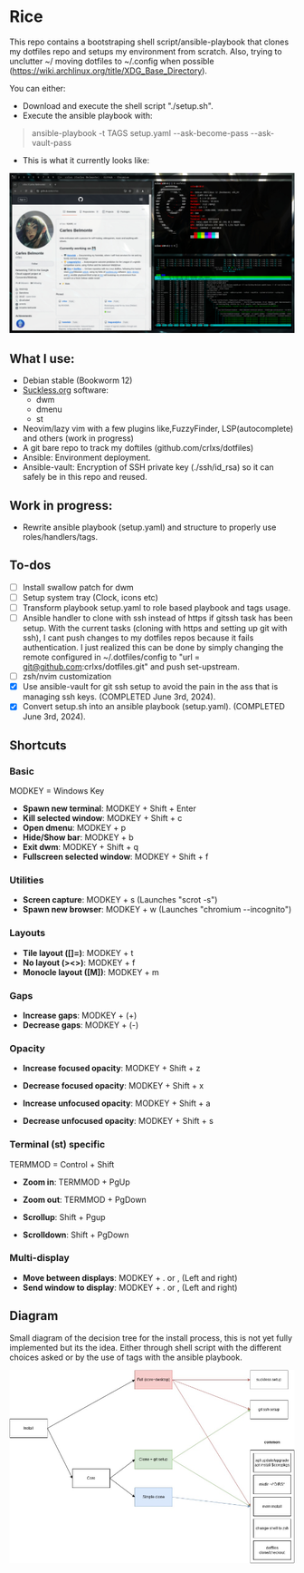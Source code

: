 # Rice
This repo contains a bootstraping shell script/ansible-playbook that clones my dotfiles repo and setups my environment from scratch.
Also, trying to unclutter ~/ moving dotfiles to ~/.config when possible (https://wiki.archlinux.org/title/XDG_Base_Directory).

You can either:
- Download and execute the shell script "./setup.sh".
- Execute the ansible playbook with: 
> ansible-playbook -t TAGS setup.yaml --ask-become-pass --ask-vault-pass

- This is what it currently looks like:

![desktop](img/desktop.jpg)

## What I use:
- Debian stable (Bookworm 12)
- [Suckless.org](https://www.suckless.org) software:
  - dwm
  - dmenu
  - st
- Neovim/lazy vim with a few plugins like,FuzzyFinder, LSP(autocomplete) and others (work in progress)
- A git bare repo to track my doftiles (github.com/crlxs/dotfiles)
- Ansible: Environment deployment.
- Ansible-vault: Encryption of SSH private key (./ssh/id_rsa) so it can safely be in this repo and reused.

## Work in progress:
- Rewrite ansible playbook (setup.yaml) and structure to properly use roles/handlers/tags.

## To-dos
- [ ] Install swallow patch for dwm
- [ ] Setup system tray (Clock, icons etc)
- [ ] Transform playbook setup.yaml to role based playbook and tags usage.
- [ ] Ansible handler to clone with ssh instead of https if gitssh task has been setup. With the current tasks (cloning with https and setting up git with ssh), I cant push changes to my dotfiles repos because it fails authentication. I just realized this can be done by simply changing the remote configured in ~/.dotfiles/config to "url = git@github.com:crlxs/dotfiles.git" and push set-upstream.
- [ ] zsh/nvim customization
- [x] Use ansible-vault for git ssh setup to avoid the pain in the ass that is managing ssh keys. (COMPLETED June 3rd, 2024).
- [x] Convert setup.sh into an ansible playbook (setup.yaml). (COMPLETED June 3rd, 2024).

## Shortcuts

### Basic

MODKEY = Windows Key

- **Spawn new terminal**: MODKEY + Shift + Enter
- **Kill selected window**: MODKEY + Shift + c
- **Open dmenu**: MODKEY + p
- **Hide/Show bar**: MODKEY + b
- **Exit dwm**: MODKEY + Shift + q
- **Fullscreen selected window**: MODKEY + Shift + f

### Utilities

- **Screen capture**: MODKEY + s (Launches "scrot -s")
- **Spawn new browser**: MODKEY + w (Launches "chromium --incognito")

### Layouts

- **Tile layout ([]=)**: MODKEY + t
- **No layout (><>)**: MODKEY + f
- **Monocle layout ([M])**: MODKEY + m

### Gaps

- **Increase gaps**: MODKEY + (+)
- **Decrease gaps**: MODKEY + (-)

### Opacity

- **Increase focused opacity**: MODKEY + Shift + z
- **Decrease focused opacity**: MODKEY + Shift + x

- **Increase unfocused opacity**: MODKEY + Shift + a
- **Decrease unfocused opacity**: MODKEY + Shift + s

### Terminal (st) specific

TERMMOD = Control + Shift

- **Zoom in**: TERMMOD + PgUp
- **Zoom out**: TERMMOD + PgDown

- **Scrollup**: Shift + Pgup
- **Scrolldown**: Shift + PgDown

### Multi-display

- **Move between displays**: MODKEY + . or , (Left and right)
- **Send window to display**: MODKEY + . or , (Left and right)

## Diagram

Small diagram of the decision tree for the install process, this is not yet fully implemented but its the idea. Either through shell script with the different choices asked or by the use of tags with the ansible playbook.

![Dotfiles diagram](img/dotfiles.jpg)

